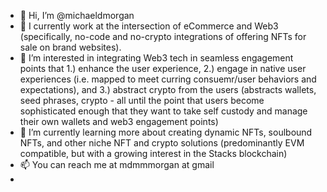 - 👋 Hi, I’m @michaeldmorgan
- 🔨 I currently work at the intersection of eCommerce and Web3 (specifically, no-code and no-crypto integrations of offering NFTs for sale on brand websites).
- 👀 I’m interested in integrating Web3 tech in seamless engagement points that 1.) enhance the user experience, 2.) engage in native user experiences (i.e. mapped to meet curring consuemr/user behaviors and expectations), and 3.) abstract crypto from the users (abstracts wallets, seed phrases, crypto - all until the point that users become sophisticated enough that they want to take self custody and manage their own wallets and web3 engagement points)
- 🌱 I’m currently learning more about creating dynamic NFTs, soulbound NFTs, and other niche NFT and crypto solutions (predominantly EVM compatible, but with a growing interest in the Stacks blockchain)
- 📫 You can reach me at mdmmmorgan at gmail
-
